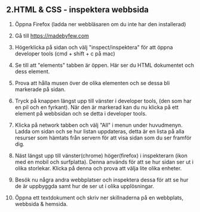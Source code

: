 ## 2.HTML & CSS - inspektera webbsida

1. Öppna Firefox (ladda ner webbläsaren om du inte har den installerad)

1. Gå till <a href="http://madebyfew.com/" target="_blank">https://madebyfew.com</a>

1. Högerklicka på sidan och välj "inspect/inspektera" för att öppna developer tools (cmd + shift + c på mac)

1. Se till att "elements" tabben är öppen. Här ser du HTML dokumentet och dess element.

1. Prova att hålla musen över de olika elementen och se dessa bli markerade på sidan.

1. Tryck på knappen längst upp till vänster i developer tools, (den som har en pil och en fyrkant). När den är markerad kan du nu klicka på ett element på webbsidan och se detta i developer tools.

1. Klicka på network tabben och välj "All" i menun under huvudmenyn. Ladda om sidan och se hur listan uppdateras, detta är en lista på alla resurser som hämtats från servern för att visa sidan som du ser framför dig.

1. Näst längst upp till vänster(chrome) höger(firefox) i inspekterarn (ikon med en mobil och surfplatta). Denna används för att se hur sidan ser ut i olika storlekar. Klicka på denna och prova att välja lite olika enheter.

1. Besök nu några andra webbplatser och inspektera dessa för att se hur de är uppbyggda samt hur de ser ut i olika upplösningar.

1. Öppna ett textdokument och skriv ner skillnaderna på en webbplats, webbsida & hemsida.